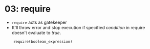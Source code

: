 # 03: require

- `require` acts as gatekeeper
- It'll throw error and stop execution if specified *condition* in require doesn't evaluate to *true*.
```sol
    require(boolean_expression)
```
